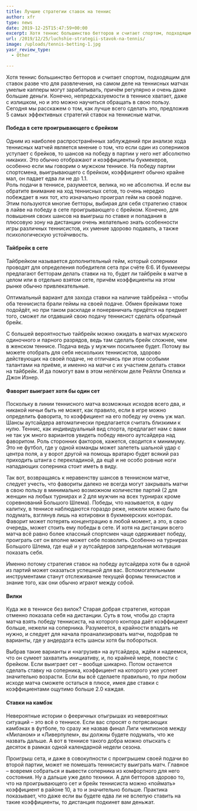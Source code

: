 ```yaml
---
title: Лучшие стратегии ставок на теннис
author: xfr
type: news
date: 2019-12-25T15:47:59+00:00
excerpt: Хотя теннис большинство бетторов и считает спортом, подходящим для ставок разве что для развлечения, на самом деле на теннисных матчах умелые капперы могут зарабатывать, причём регулярно и очень даже большие деньги...
url: /2019/12/25/luchshie-strategii-stavok-na-tennis/
image: /uploads/tennis-betting-1.jpg
yasr_review_type:
  - Other

---
```

Хотя теннис большинство бетторов и считает спортом, подходящим для ставок разве что для развлечения, на самом деле на теннисных матчах умелые капперы могут зарабатывать, причём регулярно и очень даже большие деньги. Конечно, непредсказуемости в теннисе хватает, даже с излишком, но и это можно научиться обращать в свою пользу. Сегодня мы расскажем о том, как лучше всего сделать это, предложив 5 самых эффективных стратегий ставок на теннисные матчи.

#### Победа в сете проигрывающего с брейком

Одним из наиболее распространённых заблуждений при анализе хода теннисных матчей является мнение о том, что если один из соперников уступает с брейков, то шансов на победу в партии у него нет абсолютно никаких. Это обычно отображают и коэффициенты букмекеров, особенно если мы говорим о мужском теннисе. На победу партии спортсмена, выигрывающего с брейком, коэффициент обычно крайне мал, он падает едва ли не до 1.1.  
Роль подачи в теннисе, разумеется, велика, но не абсолютна. И если вы обратите внимание на ход теннисных сетов, то очень нередко побеждает в них тот, кто изначально проиграл гейм на своей подаче. Этим пользуются многие бетторы, выбирая для себя стратегию ставок в лайве на победу в сете проигрывающего с брейком. Конечно, для повышения своих шансов на выигрыш по ставке и попадания в плюсовую зону на дистанции очень желательно знать особенности игры различных теннисистов, их умение здорово подавать, а также психологическую устойчивость.

#### Тайбрейк в сете

Тайбрейком называется дополнительный гейм, который соперники проводят для определения победителя сета при счёте 6:6. И букмекеры предлагают бетторам делать ставки на то, будет ли тайбрейк в матче в целом или в отдельно взятом сете, причём коэффициенты на этом рынке обычно привлекательные.

Оптимальный вариант для захода ставки на наличие тайбрейка – чтобы оба теннисиста брали геймы на своей подаче. Обмен брейками тоже подойдёт, но при таком раскладе и понервничать придётся на предмет того, сможет ли отдавший свою подачу теннисист сделать обратный брейк.

С большей вероятностью тайбрейк можно ожидать в матчах мужского одиночного и парного разрядов, ведь там сделать брейк сложнее, чем в женском теннисе. Подача ведь у мужчин посильнее будет. Потому вы можете отобрать для себя нескольких теннисистов, здорово действующих на своей подаче, не отличаясь при этом особыми талантами на приёме, и именно на матчи с их участием делать ставки на тайбрейк. И да помогут вам в этом нелёгком деле Рейлли Опелка и Джон Изнер.





#### Фаворит выиграет хотя бы один сет

Поскольку в линии теннисного матча возможных исходов всего два, и никакой ничьи быть не может, как правило, если в игре можно определить фаворита, то коэффициент на его победу ну очень уж мал. Шансы аутсайдера автоматически предлагается считать близкими к нулю. Теннис, как индивидуальный вид спорта, предлагает нам с вами не так уж много вариантов увидеть победу явного аутсайдера над фаворитом. Роль сторонних факторов, кажется, сводится к минимуму. Это не футбол, где у одной команды может залететь шальной удар с центра поля, а у ворот другой на помощь вратарю будет всякий раз приходить штанга с перекладиной, да ещё и не особо ровные ноги нападающих соперника стоит иметь в виду.

Так вот, возвращаясь к неравенству шансов в теннисном матче, следует учесть, что фавориты далеко не всегда могут закрывать матчи в свою пользу в минимально возможном количестве партий (2 для женщин на любых турнирах и 2 для мужчин на всех турнирах кроме соревнований Большого Шлема). Победы, что называется, в одну калитку, в теннисе наблюдаются гораздо реже, нежели можно было бы подумать, взглянув лишь на котировки в букмекерских конторах. Фаворит может потерять концентрацию в любой момент, а это, в свою очередь, может стоить ему победы в сете. И хотя на дистанции всего матча всё равно более классный спортсмен чаще одерживает победу, проиграть сет он вполне может себе позволить. Особенно на турнирах Большого Шлема, где ещё и у аутсайдеров запредельная мотивация показать себя.

Именно потому стратегия ставок на победу аутсайдера хотя бы в одной из партий может оказаться успешной для вас. Вспомогательными инструментами станут отслеживание текущей формы теннисистов и знание того, как они обычно играют между собой.

#### Вилки

Куда же в теннисе без вилок? Старая добрая стратегия, которая отменно показала себя на дистанции. Суть в том, чтобы до старта матча взять победу теннисиста, на которого контора даёт коэффициент больше, нежели на соперника. Разумеется, в крайности впадать не нужно, и следует для начала проанализировать матчи, подобрав те варианты, где у андердога есть шансы хотя бы побороться.

Выбрав такие варианты и &#171;нагрузив&#187; на аутсайдера, ждём и надеемся, что он сумеет захватить инициативу, и, по крайней мере, повести с брейком. Если выиграет сет – вообще шикарно. Потом останется сделать ставку на соперника, коэффициент на которого уже успеет значительно возрасти. Если вы всё сделаете правильно, то при любом исходе матча сможете остаться в плюсе, имея две ставки с коэффициентами ощутимо больше 2.0 каждая.

#### Ставки на камбэк

Невероятные истории о фееричных отыгрышах из невероятных ситуаций – это всё о теннисе. Если вас спросят о потрясающих камбэках в футболе, то сразу же назвав финал Лиги чемпионов между &#171;Миланом&#187; и &#171;Ливерпулем&#187;, вы должны будете подумать, что же назвать дальше. А вот в теннисе такого добра можно отыскать с десяток в рамках одной календарной недели сезона.

Проигрыш сета, и даже в совокупности с проигрышем своей подачи во второй партии, может не помешать теннисисту выиграть матч. Главное – вовремя собраться и вывести соперника из комфортного для него состояния. Ну а дальше уже дело техники. А для бетторов здорово то, что на проигрывающего сет и брейк теннисиста можно &#171;поймать&#187; коэффициент в районе 10, а то и значительно больше. Практика показывает, что даже если вы будете едва ли не вслепую ставить на такие коэффициенты, то дистанция подкинет вам деньжат.